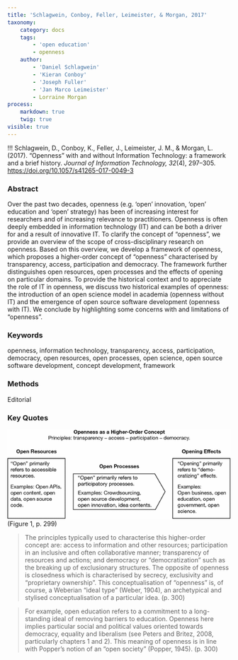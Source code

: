 ```yaml
---
title: 'Schlagwein, Conboy, Feller, Leimeister, & Morgan, 2017'
taxonomy:
    category: docs
    tags:
        - 'open education'
        - openness
    author:
        - 'Daniel Schlagwein'
        - 'Kieran Conboy'
        - 'Joseph Fuller'
        - 'Jan Marco Leimeister'
        - Lorraine Morgan
process:
    markdown: true
    twig: true
visible: true
---
```


!!! Schlagwein, D., Conboy, K., Feller, J., Leimeister, J. M., & Morgan, L. (2017). “Openness” with and without Information Technology: a framework and a brief history. *Journal of Information Technology, 32*(4), 297–305. https://doi.org/10.1057/s41265-017-0049-3





### Abstract

Over the past two decades, openness (e.g. ‘open’ innovation, ‘open’ education and ‘open’ strategy) has been of increasing interest for researchers and of increasing relevance to practitioners. Openness is often deeply embedded in information technology (IT) and can be both a driver for and a result of innovative IT. To clarify the concept of “openness”, we provide an overview of the scope of cross-disciplinary research on openness. Based on this overview, we develop a framework of openness, which proposes a higher-order concept of “openness” characterised by transparency, access, participation and democracy. The framework further distinguishes open resources, open processes and the effects of opening on particular domains. To provide the historical context and to appreciate the role of IT in openness, we discuss two historical examples of openness: the introduction of an open science model in academia (openness without IT) and the emergence of open source software development (openness with IT). We conclude by highlighting some concerns with and limitations of “openness”.

### Keywords
openness, information technology, transparency, access, participation, democracy, open resources, open processes, open science, open source software development, concept development, framework


### Methods

Editorial

### Key Quotes

![](framework-for-openness.gif) (Figure 1, p. 299)

> The principles typically used to characterise this higher-order concept are: access to information and other resources; participation in an inclusive and often collaborative manner; transparency of resources and actions; and democracy or “democratization” such as the breaking up of exclusionary structures. The opposite of openness is closedness which is characterised by secrecy, exclusivity and “proprietary ownership”. This conceptualisation of “openness” is, of course, a Weberian “ideal type” (Weber, 1904), an archetypical and stylised conceptualisation of a particular idea. (p. 300)

> For example, open education refers to a commitment to a long-standing ideal of removing barriers to education. Openness here implies particular social and political values oriented towards democracy, equality and liberalism (see Peters and Britez, 2008, particularly chapters 1 and 2). This meaning of openness is in line with Popper’s notion of an “open society” (Popper, 1945). (p. 300)
